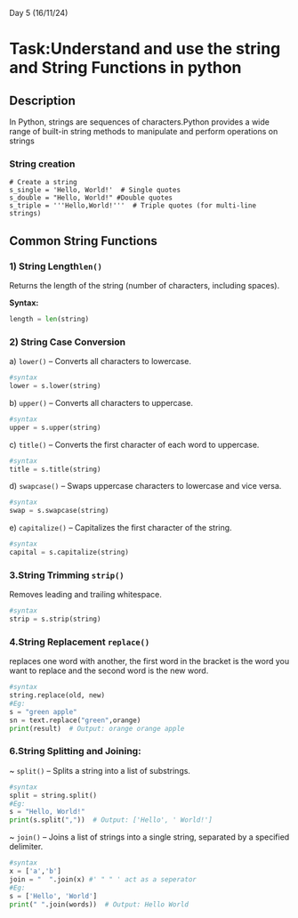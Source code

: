 Day 5 (16/11/24)

# Task:Understand and use the string and String Functions in python

## Description

In Python, strings are sequences of characters.Python provides a wide range of built-in string methods to manipulate and perform operations on strings


### String creation
```pythom
# Create a string
s_single = 'Hello, World!'  # Single quotes
s_double = "Hello, World!" #Double quotes
s_triple = '''Hello,World!'''  # Triple quotes (for multi-line strings)
```

## Common String Functions

### 1) String Length`len()`
Returns the length of the string (number of characters, including spaces).

**Syntax:**
```python
length = len(string)
```

### 2) String Case Conversion
a) `lower()` – Converts all characters to lowercase.
```python
#syntax
​​lower = s.lower(string)
```

b) `upper()` – Converts all characters to uppercase.
```python
#syntax
upper = s.upper(string)
```
c) `title()` – Converts the first character of each word to uppercase.
```python
#syntax
title = s.title(string)
```

d) `swapcase()` – Swaps uppercase characters to lowercase and vice versa.
```python
#syntax
swap = s.swapcase(string)
```

e) `capitalize()` – Capitalizes the first character of the string.
```python
#syntax
capital = s.capitalize(string)
```

### 3.String Trimming `strip()`
Removes leading and trailing whitespace.
```python
#syntax
strip = s.strip(string) 
```

### 4.String Replacement `replace()`
replaces one word with another, the first word in the bracket is the word you want to replace and the second word is the new word.
```python
#syntax
string.replace(old, new)
#Eg:
s = "green apple"
sn = text.replace("green",orange)
print(result)  # Output: orange orange apple

```

### 6.String Splitting and Joining:
~ `split()` – Splits a string into a list of substrings.
```python
#syntax
split = string.split()
#Eg:
s = "Hello, World!"
print(s.split(","))  # Output: ['Hello', ' World!']
```
~ `join()` – Joins a list of strings into a single string, separated by a specified delimiter.
```python
#syntax
x = ['a','b']
join = "  ".join(x) #' " " ' act as a seperator
#Eg:
s = ['Hello', 'World']
print(" ".join(words))  # Output: Hello World
```
